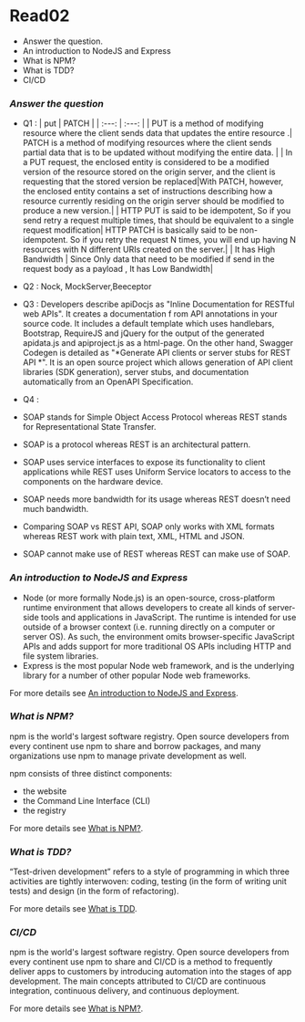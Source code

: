 # Read02
* Answer the question.
* An introduction to NodeJS and Express
* What is NPM?
* What is TDD?
* CI/CD

### *Answer the question*
- Q1 :
| put |  PATCH     | 
| :---: | :---: |
| PUT is a method of modifying resource where the client sends data that updates the entire resource .| PATCH is a method of modifying resources where the client sends partial data that is to be updated without modifying the entire data. |
| In a PUT request, the enclosed entity is considered to be a modified version of the resource stored on the origin server, and the client is requesting that the stored version be replaced|With PATCH, however, the enclosed entity contains a set of instructions describing how a resource currently residing on the origin server should be modified to produce a new version.|
| HTTP PUT is said to be idempotent, So if you send retry a request multiple times, that should be equivalent to a single request modification|  HTTP PATCH is basically said to be non-idempotent. So if you retry the request N times, you will end up having N resources with N different URIs created on the server.|
| It has High Bandwidth | 	Since Only data that need to be modified if send in the request body as a payload , It has Low Bandwidth|

- Q2 : Nock, MockServer,Beeceptor

- Q3 : Developers describe apiDocjs as "Inline Documentation for RESTful web APIs". It creates a documentation f
rom API annotations in your source code. It includes a default template which uses handlebars, Bootstrap, 
RequireJS and jQuery for the output of the generated apidata.js and apiproject.js as a html-page. On the other 
hand, Swagger Codegen is detailed as "*Generate API clients or server stubs for REST API *". It is an open 
source project which allows generation of API client libraries (SDK generation), server stubs, and 
documentation automatically from an OpenAPI Specification.

- Q4 :
- SOAP stands for Simple Object Access Protocol whereas REST stands for Representational State Transfer.
- SOAP is a protocol whereas REST is an architectural pattern.
- SOAP uses service interfaces to expose its functionality to client applications while REST uses Uniform  Service locators to access to the components on the hardware device.
- SOAP needs more bandwidth for its usage whereas REST doesn’t need much bandwidth.
- Comparing SOAP vs REST API, SOAP only works with XML formats whereas REST work with plain text, XML, HTML and JSON.
- SOAP cannot make use of REST whereas REST can make use of SOAP.

### *An introduction to NodeJS and Express*
- Node (or more formally Node.js) is an open-source, cross-platform runtime environment that allows developers 
to create all kinds of server-side tools and applications in JavaScript. The runtime is intended for use 
outside of a browser context (i.e. running directly on a computer or server OS). As such, the environment omits 
browser-specific JavaScript APIs and adds support for more traditional OS APIs including HTTP and file system 
libraries.
- Express is the most popular Node web framework, and is the underlying library for a number of other popular 
Node web frameworks.

For more details see [An introduction to NodeJS and Express](https://developer.mozilla.org/en-US/docs/Learn/Server-side/Express_Nodejs/Introduction).

### *What is NPM?*

npm is the world's largest software registry. Open source developers from every continent use npm to share and borrow packages, and many organizations use npm to manage private development as well.

npm consists of three distinct components:
- the website
- the Command Line Interface (CLI)
- the registry

For more details see [What is NPM?](https://docs.npmjs.com/about-npm).

### *What is TDD?*

“Test-driven development” refers to a style of programming in which three activities are tightly interwoven: coding, testing (in the form of writing unit tests) and design (in the form of refactoring).

For more details see [What is TDD](https://www.agilealliance.org/glossary/tdd/#q=~(infinite~false~filters~(postType~(~'page~'post~'aa_book~'aa_event_session~'aa_experience_report~'aa_glossary~'aa_research_paper~'aa_video)~tags~(~'tdd))~searchTerm~'~sort~false~sortDirection~'asc~page~1)).


### *CI/CD*

npm is the world's largest software registry. Open source developers from every continent use npm to share and 
CI/CD is a method to frequently deliver apps to customers by introducing automation into the stages of app 
development. The main concepts attributed to CI/CD are continuous integration, continuous delivery, and 
continuous deployment.

For more details see [What is NPM?](https://www.youtube.com/watch?v=xSv_m3KhUO8).
